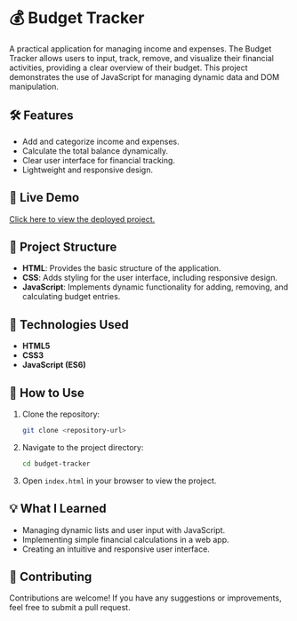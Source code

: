 # 💰 Budget Tracker

A practical application for managing income and expenses. The Budget Tracker allows users to input, track, remove, and visualize their financial activities, providing a clear overview of their budget. This project demonstrates the use of JavaScript for managing dynamic data and DOM manipulation.


## 🛠 Features

- Add and categorize income and expenses.
- Calculate the total balance dynamically.
- Clear user interface for financial tracking.
- Lightweight and responsive design.


## 🚀 Live Demo

[Click here to view the deployed project.](https://budgettracker0823.netlify.app/)


## 📂 Project Structure

- **HTML**: Provides the basic structure of the application.
- **CSS**: Adds styling for the user interface, including responsive design.
- **JavaScript**: Implements dynamic functionality for adding, removing, and calculating budget entries.


## 🧰 Technologies Used

- **HTML5**
- **CSS3**
- **JavaScript (ES6)**


## 📜 How to Use

1. Clone the repository:
    ```bash
    git clone <repository-url>
    ```

2. Navigate to the project directory:
    ```bash
    cd budget-tracker
    ```

3. Open `index.html` in your browser to view the project.


## 💡 What I Learned

- Managing dynamic lists and user input with JavaScript.
- Implementing simple financial calculations in a web app.
- Creating an intuitive and responsive user interface.


## 🤝 Contributing

Contributions are welcome! If you have any suggestions or improvements, feel free to submit a pull request.
